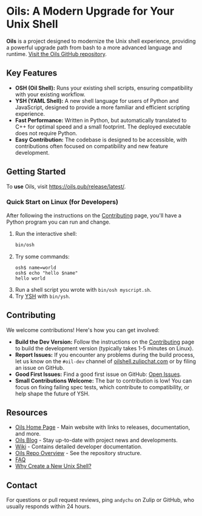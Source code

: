 # Oils: A Modern Upgrade for Your Unix Shell

**Oils** is a project designed to modernize the Unix shell experience, providing a powerful upgrade path from bash to a more advanced language and runtime. [Visit the Oils GitHub repository](https://github.com/oils-for-unix/oils).

## Key Features

*   **OSH (Oil Shell):** Runs your existing shell scripts, ensuring compatibility with your existing workflow.
*   **YSH (YAML Shell):** A new shell language for users of Python and JavaScript, designed to provide a more familiar and efficient scripting experience.
*   **Fast Performance:** Written in Python, but automatically translated to C++ for optimal speed and a small footprint. The deployed executable does not require Python.
*   **Easy Contribution:** The codebase is designed to be accessible, with contributions often focused on compatibility and new feature development.

## Getting Started

To **use** Oils, visit <https://oils.pub/release/latest/>.

### Quick Start on Linux (for Developers)

After following the instructions on the [Contributing](https://github.com/oils-for-unix/oils/wiki/Contributing) page, you'll have a Python program you can run and change.

1.  Run the interactive shell:
    ```bash
    bin/osh
    ```
2.  Try some commands:
    ```osh
    osh$ name=world
    osh$ echo "hello $name"
    hello world
    ```
3.  Run a shell script you wrote with `bin/osh myscript.sh`.
4.  Try [YSH](https://oils.pub/cross-ref.html#YSH) with `bin/ysh`.

## Contributing

We welcome contributions! Here's how you can get involved:

*   **Build the Dev Version:** Follow the instructions on the [Contributing](https://github.com/oils-for-unix/oils/wiki/Contributing) page to build the development version (typically takes 1-5 minutes on Linux).
*   **Report Issues:** If you encounter any problems during the build process, let us know on the `#oil-dev` channel of [oilshell.zulipchat.com](https://oilshell.zulipchat.com/) or by filing an issue on GitHub.
*   **Good First Issues:** Find a good first issue on GitHub: [Open Issues](https://github.com/oils-for-unix/oils/issues?q=is%3Aissue+is%3Aopen+label%3A%22good+first+issue%22).
*   **Small Contributions Welcome:** The bar to contribution is low! You can focus on fixing failing spec tests, which contribute to compatibility, or help shape the future of YSH.

## Resources

*   [Oils Home Page](https://oils.pub/) - Main website with links to releases, documentation, and more.
*   [Oils Blog](https://oils.pub/blog/) - Stay up-to-date with project news and developments.
*   [Wiki](https://github.com/oils-for-unix/oils/wiki) - Contains detailed developer documentation.
*   [Oils Repo Overview](doc/repo-overview.md) - See the repository structure.
*   [FAQ](https://www.oilshell.org/blog/2023/03/faq.html)
*   [Why Create a New Unix Shell?](https://www.oilshell.org/blog/2021/01/why-a-new-shell.html)

## Contact

For questions or pull request reviews, ping `andychu` on Zulip or GitHub, who usually responds within 24 hours.